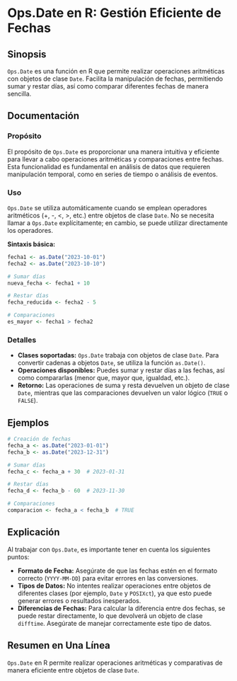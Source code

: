 <!--
Meta Description: # Ops.Date en R: Gestión Eficiente de Fechas ## Sinopsis `Ops.Date` es una función en R que permite realizar operaciones aritméticas con objetos de cl...
Meta Keywords: date, fechas, ops, que, operaciones
-->

# Ops.Date en R: Gestión Eficiente de Fechas

## Sinopsis
`Ops.Date` es una función en R que permite realizar operaciones aritméticas con objetos de clase `Date`. Facilita la manipulación de fechas, permitiendo sumar y restar días, así como comparar diferentes fechas de manera sencilla.

## Documentación
### Propósito
El propósito de `Ops.Date` es proporcionar una manera intuitiva y eficiente para llevar a cabo operaciones aritméticas y comparaciones entre fechas. Esta funcionalidad es fundamental en análisis de datos que requieren manipulación temporal, como en series de tiempo o análisis de eventos.

### Uso
`Ops.Date` se utiliza automáticamente cuando se emplean operadores aritméticos (+, -, <, >, etc.) entre objetos de clase `Date`. No se necesita llamar a `Ops.Date` explícitamente; en cambio, se puede utilizar directamente los operadores.

**Sintaxis básica:**
```R
fecha1 <- as.Date("2023-10-01")
fecha2 <- as.Date("2023-10-10")

# Sumar días
nueva_fecha <- fecha1 + 10

# Restar días
fecha_reducida <- fecha2 - 5

# Comparaciones
es_mayor <- fecha1 > fecha2
```

### Detalles
- **Clases soportadas:** `Ops.Date` trabaja con objetos de clase `Date`. Para convertir cadenas a objetos `Date`, se utiliza la función `as.Date()`.
- **Operaciones disponibles:** Puedes sumar y restar días a las fechas, así como compararlas (menor que, mayor que, igualdad, etc.).
- **Retorno:** Las operaciones de suma y resta devuelven un objeto de clase `Date`, mientras que las comparaciones devuelven un valor lógico (`TRUE` o `FALSE`).

## Ejemplos
```R
# Creación de fechas
fecha_a <- as.Date("2023-01-01")
fecha_b <- as.Date("2023-12-31")

# Sumar días
fecha_c <- fecha_a + 30  # 2023-01-31

# Restar días
fecha_d <- fecha_b - 60  # 2023-11-30

# Comparaciones
comparacion <- fecha_a < fecha_b  # TRUE
```

## Explicación
Al trabajar con `Ops.Date`, es importante tener en cuenta los siguientes puntos:

- **Formato de Fecha:** Asegúrate de que las fechas estén en el formato correcto (`YYYY-MM-DD`) para evitar errores en las conversiones.
- **Tipos de Datos:** No intentes realizar operaciones entre objetos de diferentes clases (por ejemplo, `Date` y `POSIXct`), ya que esto puede generar errores o resultados inesperados.
- **Diferencias de Fechas:** Para calcular la diferencia entre dos fechas, se puede restar directamente, lo que devolverá un objeto de clase `difftime`. Asegúrate de manejar correctamente este tipo de datos.

## Resumen en Una Línea
`Ops.Date` en R permite realizar operaciones aritméticas y comparativas de manera eficiente entre objetos de clase `Date`.